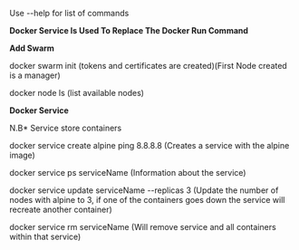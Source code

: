 
Use --help for list of commands

**Docker Service Is Used To Replace The Docker Run Command**


**Add Swarm**

docker swarm init (tokens and certificates are created)(First Node created is a manager)

docker node ls (list available nodes)

**Docker Service**

N.B* Service store containers

docker service create alpine ping 8.8.8.8 (Creates a service with the alpine image)

docker service ps serviceName (Information about the service)

docker service update serviceName --replicas 3  (Update the number of nodes with alpine to 3, if one of the containers goes down the service will recreate another container)

docker service rm serviceName (Will remove service and all containers within that service)



